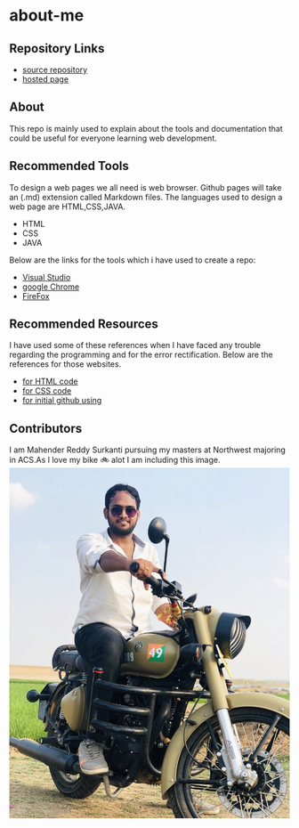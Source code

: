 # about-me
## Repository Links
- [source repository]()
- [hosted page]()
## About
This repo is mainly used to explain about the tools and documentation that could be useful for everyone learning web development.
## Recommended Tools
To design a web pages we all need is web browser. Github pages will take an (.md) extension called Markdown files. The languages used to design a web page are HTML,CSS,JAVA.
- HTML
- CSS
- JAVA

Below are the links for the tools which i have used to create a repo:
- [Visual Studio](https://visualstudio.microsoft.com/downloads/)
- [google Chrome](https://www.google.com/chrome/?brand=CHBD&gclid=CjwKCAjwzJjrBRBvEiwA867bykCkhno9TFGFokb4zQuipK77rTn4QdmzzvXwDSTEEKBf5BSiECgX_RoCKwoQAvD_BwE&gclsrc=aw.ds)
- [FireFox](https://www.mozilla.org/en-US/firefox/)

## Recommended Resources
I have used some of these references when I have faced any trouble regarding the programming and for the error rectification. Below are the references for those websites.
- [for HTML code](https://htmldog.com/guides/html/beginner/)
- [for CSS code](https://www.w3schools.com/css/)
- [for initial github using](https://readwrite.com/2013/09/30/understanding-github-a-journey-for-beginners-part-1/#awesm=~owWaKbpGqnC0Vd)
 
## Contributors
I am Mahender Reddy Surkanti pursuing my masters at Northwest majoring in ACS.As I love my bike :bike: alot I am including this image.
![](https://github.com/Mahender1166/about-me/blob/master/fav_image.jpeg)
